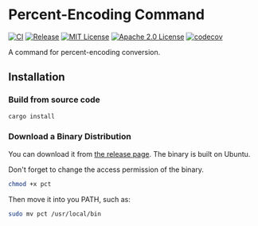 # Percent-Encoding Command

[![CI](https://github.com/jtr109/percent-encoding-command/workflows/CI/badge.svg)](https://github.com/jtr109/percent-encoding-command/actions?query=workflow%3ACI)
[![Release](https://github.com/jtr109/percent-encoding-command/workflows/Release/badge.svg)](https://github.com/jtr109/percent-encoding-command/actions?query=workflow%3ARelease)
[![MIT License](https://img.shields.io/crates/l/percent-encoding-command)](https://github.com/jtr109/percent-encoding-command/blob/master/LICENSE-MIT)
[![Apache 2.0 License](https://img.shields.io/crates/l/percent-encoding-command)](https://github.com/jtr109/percent-encoding-command/blob/master/LICENSE-APACHE)
[![codecov](https://codecov.io/gh/jtr109/percent-encoding-command/branch/master/graph/badge.svg?token=TWDD8V3LJG)](https://codecov.io/gh/jtr109/percent-encoding-command)

A command for percent-encoding conversion.

## Installation

### Build from source code

```bash
cargo install
```

### Download a Binary Distribution

You can download it from [the release page](https://github.com/jtr109/percent-encoding-command/releases). The binary is built on Ubuntu.

Don't forget to change the access permission of the binary.

```bash
chmod +x pct
```

Then move it into you PATH, such as:

```bash
sudo mv pct /usr/local/bin
```

